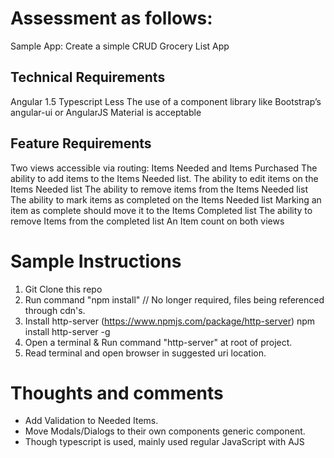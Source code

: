 # Assessment as follows:
Sample App:
Create a simple CRUD Grocery List App
## Technical Requirements
Angular 1.5 
Typescript 
Less 
The use of a component library like Bootstrap’s angular-ui or AngularJS Material is acceptable 
## Feature Requirements
Two views accessible via routing: Items Needed and Items Purchased 
The ability to add items to the Items Needed list. 
The ability to edit items on the Items Needed list 
The ability to remove items from the Items Needed list 
The ability to mark items as completed on the Items Needed list 
Marking an item as complete should move it to the Items Completed list 
The ability to remove Items from the completed list 
An Item count on both views 

# Sample Instructions
1. Git Clone this repo
2. Run command "npm install" // No longer required, files being referenced through cdn's.
3. Install http-server (https://www.npmjs.com/package/http-server)  npm install http-server -g
4. Open a terminal & Run command "http-server" at root of project.
5. Read terminal and open browser in suggested uri location.


# Thoughts and comments
* Add Validation to Needed Items.
* Move Modals/Dialogs to their own components generic component.
* Though typescript is used, mainly used regular JavaScript with AJS
